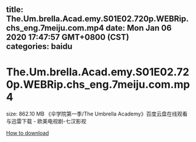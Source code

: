 
title: The.Um.brella.Acad.emy.S01E02.720p.WEBRip.chs_eng.7meiju.com.mp4
date: Mon Jan 06 2020 17:47:57 GMT+0800 (CST)    
categories: baidu
---

# The.Um.brella.Acad.emy.S01E02.720p.WEBRip.chs_eng.7meiju.com.mp4
size: 862.10 MB
 《伞学院第一季/The Umbrella Academy》百度云盘在线观看与迅雷下载 - 欧美电视剧-七汉影视
 

[How to download](https://bpcam.bemobtrk.com/go/2ceec3aa-1ca2-46d6-b9ff-aaa5c184517c?jno=5121)